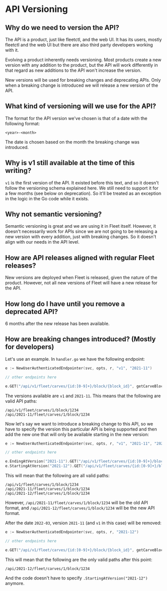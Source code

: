 # API Versioning

## Why do we need to version the API?

The API is a product, just like fleetctl, and the web UI. It has its users, mostly fleetctl and the web UI but there are
also third party developers working with it.

Evolving a product inherently needs versioning. Most products create a new version with any addition to the product, but 
the API will work differently in that regard as new additions to the API won't increase the version.

New versions will be used for breaking changes and deprecating APIs. Only when a breaking change is introduced we will 
release a new version of the API.

## What kind of versioning will we use for the API?

The format for the API version we've chosen is that of a date with the following format:

```
<year>-<month>
```

The date is chosen based on the month the breaking change was introduced.

## Why is v1 still available at the time of this writing?

`v1` is the first version of the API. It existed before this text, and so it doesn't follow the versioning schema 
explained here. We still need to support it for a few months (see below on deprecation). So it'll be treated as an 
exception in the logic in the Go code while it exists.

## Why not semantic versioning?

Semantic versioning is great and we are using it in Fleet itself. However, it doesn't necessarily work for APIs since we 
are not going to be releasing a new version with every addition, just with breaking changes. So it doesn't align with our 
needs in the API level.

## How are API releases aligned with regular Fleet releases?

New versions are deployed when Fleet is released, given the nature of the product. However, not all new versions of 
Fleet will have a new release for the API.

## How long do I have until you remove a deprecated API?

6 months after the new release has been available.

## How are breaking changes introduced? (Mostly for developers)

Let's use an example. In `handler.go` we have the following endpoint:

```go
e := NewUserAuthenticatedEndpointer(svc, opts, r, "v1", "2021-11")

// other endpoints here

e.GET("/api/v1/fleet/carves/{id:[0-9]+}/block/{block_id}", getCarveBlockEndpoint, getCarveBlockRequest{})
```

The versions available are `v1` and `2021-11`. This means that the following are valid API paths:

```
/api/v1/fleet/carves/1/block/1234
/api/2021-11/fleet/carves/1/block/1234
```

Now let's say we want to introduce a breaking change to this API, so we have to specify the version this particular API 
is being supported and then add the new one that will only be available starting in the new version:

```go
e := NewUserAuthenticatedEndpointer(svc, opts, r, "v1", "2021-11", "2021-12")

// other endpoints here

e.EndingAtVersion("2021-11").GET("/api/v1/fleet/carves/{id:[0-9]+}/block/{block_id}", getCarveBlockEndpointDeprecated, getCarveBlockRequestDeprecated{})
e.StartingAtVersion("2021-12").GET("/api/v1/fleet/carves/{id:[0-9]+}/block/{block_id}", getCarveBlockEndpoint, getCarveBlockRequest{})
```

This will mean that the following are all valid paths:

```
/api/v1/fleet/carves/1/block/1234
/api/2021-11/fleet/carves/1/block/1234
/api/2021-12/fleet/carves/1/block/1234
```

However, `/api/2021-11/fleet/carves/1/block/1234` will be the old API format, and `/api/2021-12/fleet/carves/1/block/1234` 
will be the new API format.

After the date `2022-03`, version `2021-11` (and `v1` in this case) will be removed:


```go
e := NewUserAuthenticatedEndpointer(svc, opts, r, "2021-12")

// other endpoints here

e.GET("/api/v1/fleet/carves/{id:[0-9]+}/block/{block_id}", getCarveBlockEndpoint, getCarveBlockRequest{})
```

This will mean that the following are the only valid paths after this point:

```
/api/2021-12/fleet/carves/1/block/1234
```

And the code doesn't have to specify `.StartingAtVersion("2021-12")` anymore.